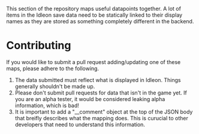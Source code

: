 This section of the repository maps useful datapoints together. A lot of items in the Idleon save data need to be statically linked to their display names as they are stored as something completely different in the backend.

# Contributing
If you would like to submit a pull request adding/updating one of these maps, please adhere to the following.

1. The data submitted must reflect what is displayed in Idleon. Things generally shouldn't be made up.
2. Please don't submit pull requests for data that isn't in the game yet. If you are an alpha tester, it would be considered leaking alpha information, which is bad!
3. It is important to add a "__comment" object at the top of the JSON body that breifly describes what the mapping does. This is curucial to other developers that need to understand this information.